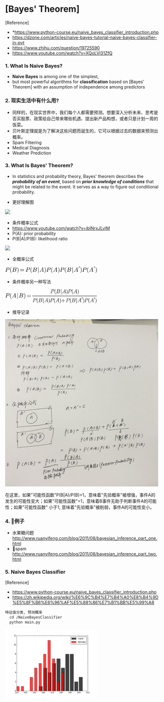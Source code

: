 # [Bayes' Theorem]

[Reference] 
- *https://www.python-course.eu/naive_bayes_classifier_introduction.php
- https://dzone.com/articles/naive-bayes-tutorial-naive-bayes-classifier-in-pyt
- https://www.zhihu.com/question/19725590
- https://www.youtube.com/watch?v=XQoLVl31ZfQ

### 1. What Is Naive Bayes?
- **Naive Bayes** is among one of the simplest,
- but most powerful algorithms for **classification** based on [Bayes' Theorem] with an assumption of independence among predictors

### 2. 现实生活中有什么用?
- 同样的，在现实世界中，我们每个人都需要预测。想要深入分析未来、思考是否买股票、政策给自己带来哪些机遇、提出新产品构想，或者只是计划一周的饭菜。
- 贝叶斯定理就是为了解决这些问题而诞生的，它可以根据过去的数据来预测出概率。
- Spam Filtering
- Medical Diagnosis
- Weather Prediction

### 3. What Is Bayes' Theorem?
- In statistics and probability theory, Bayes' theorem describes the ***probability of an event***, based on ***prior knowledge of conditions*** that might be related to the event. It serves as a way to figure out conditional probability.

- 更好理解图
  
<img style="width: 500px" src="https://pic4.zhimg.com/80/v2-868a59b324e205d2fc08fc179cfe1c0b_hd.jpg" />

- 条件概率公式
- https://www.youtube.com/watch?v=ibINrxJLvlM
- P(A): prior probability
- P(B|A)/P(B): likelihood ratio
  
<img style="width: 300px" src="https://pic3.zhimg.com/80/v2-0f1ab4a939a2dd1e59d36808dc39fc28_hd.jpg"/>

- 全概率公式
  
<img style="width: 300px" src="./img/probability.png"/>

- 条件概率另一种写法
  
<img style="width: 300px" src="./img/chart.png"/>

- 推导记录
  
<img style="width: 500px" src="./img/bayers.jpeg"/>

<p>在这里，如果"可能性函数"P(B|A)/P(B)>1，意味着"先验概率"被增强，事件A的发生的可能性变大；如果"可能性函数"=1，意味着B事件无助于判断事件A的可能性；如果"可能性函数" 小于1, 意味着"先验概率"被削弱，事件A的可能性变小。</p>


### 4. 例子
- 水果糖问题 http://www.ruanyifeng.com/blog/2011/08/bayesian_inference_part_one.html
- spam http://www.ruanyifeng.com/blog/2011/08/bayesian_inference_part_two.html

### 5. Naive Bayes Classifier
[Reference]
- https://www.python-course.eu/naive_bayes_classifier_introduction.php
- https://zh.wikipedia.org/wiki/%E6%9C%B4%E7%B4%A0%E8%B4%9D%E5%8F%B6%E6%96%AF%E5%88%86%E7%B1%BB%E5%99%A8


```
特征值分类, 预测概率
  cd /NaiveBayesClassifier
  python main.py
```
<img src="./img/classifier_figure.png" style="width: 300px" />